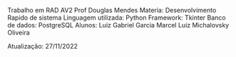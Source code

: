 Trabalho em RAD AV2
Prof Douglas Mendes
Materia: Desenvolvimento Rapido de sistema
Linguagem utilizada: Python
Framework: Tkinter
Banco de dados: PostgreSQL
Alunos: Luiz Gabriel Garcia
        Marcel Luiz Michalovsky Oliveira

Atualização: 27/11/2022
